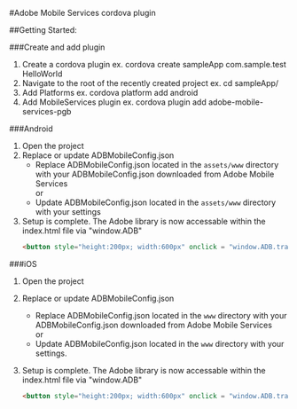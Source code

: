 #Adobe Mobile Services cordova plugin

##Getting Started:

###Create and add plugin
1. Create a cordova plugin
	ex. cordova create sampleApp com.sample.test HelloWorld
2. Navigate to the root of the recently created project
	ex. cd sampleApp/
3. Add Platforms
	ex. cordova platform add android
4. Add MobileServices plugin
	ex. cordova plugin add adobe-mobile-services-pgb

###Android 
1. Open the project
2. Replace or update ADBMobileConfig.json
	- Replace ADBMobileConfig.json located in the `assets/www` directory with your ADBMobileConfig.json downloaded from Adobe Mobile Services  
	or  
	- Update ADBMobileConfig.json located in the `assets/www` directory with your settings
3. Setup is complete. The Adobe library is now accessable within the index.html file via "window.ADB"
	```html
	<button style="height:200px; width:600px" onclick = "window.ADB.trackState('login page', {'user':'john','remember':'true'});">sampleHit</button>
	```

###iOS
1. Open the project
2. Replace or update ADBMobileConfig.json
	- Replace ADBMobileConfig.json located in the `www` directory with your ADBMobileConfig.json downloaded from Adobe Mobile Services  
	or  
	- Update ADBMobileConfig.json located in the `www` directory with your settings.
3. Setup is complete. The Adobe library is now accessable within the index.html file via "window.ADB"
	
	```html
	<button style="height:200px; width:600px" onclick = "window.ADB.trackState('login page', {'user':'john','remember':'true'});">sampleHit</button>
	```
